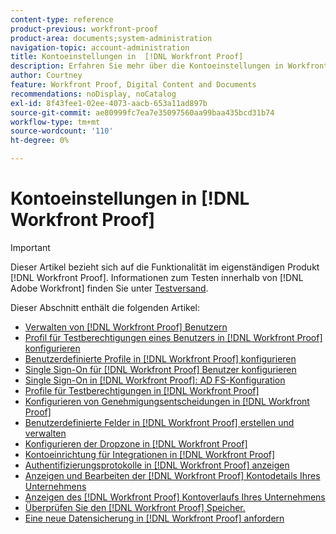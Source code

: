 ```yaml
---
content-type: reference
product-previous: workfront-proof
product-area: documents;system-administration
navigation-topic: account-administration
title: Kontoeinstellungen in  [!DNL Workfront Proof]
description: Erfahren Sie mehr über die Kontoeinstellungen in Workfront Proof.
author: Courtney
feature: Workfront Proof, Digital Content and Documents
recommendations: noDisplay, noCatalog
exl-id: 8f43fee1-02ee-4073-aacb-653a11ad897b
source-git-commit: ae80999fc7ea7e35097560aa99baa435bcd31b74
workflow-type: tm+mt
source-wordcount: '110'
ht-degree: 0%

---
```


# Kontoeinstellungen in [!DNL Workfront Proof]

>[!IMPORTANT]
>
>Dieser Artikel bezieht sich auf die Funktionalität im eigenständigen Produkt [!DNL Workfront Proof]. Informationen zum Testen innerhalb von [!DNL Adobe Workfront] finden Sie unter [Testversand](../../../review-and-approve-work/proofing/proofing.md).

Dieser Abschnitt enthält die folgenden Artikel:

* [Verwalten von [!DNL Workfront Proof] Benutzern](../../../workfront-proof/wp-acct-admin/account-settings/manage-wp-users.md)
* [Profil für Testberechtigungen eines Benutzers in [!DNL Workfront Proof] konfigurieren](../../../workfront-proof/wp-acct-admin/account-settings/config-user-pref-in-wp.md)
* [Benutzerdefinierte Profile in [!DNL Workfront Proof] konfigurieren](../../../workfront-proof/wp-acct-admin/account-settings/configure-custom-profiles.md)
* [Single Sign-On für [!DNL Workfront Proof] Benutzer konfigurieren](../../../workfront-proof/wp-acct-admin/account-settings/configure-sso-for-wp-users.md)
* [Single Sign-On in [!DNL Workfront Proof]: AD FS-Konfiguration](../../../workfront-proof/wp-acct-admin/account-settings/sso-in-wp-adfs-configuration.md)
* [Profile für Testberechtigungen in [!DNL Workfront Proof]](../../../workfront-proof/wp-acct-admin/account-settings/proof-perm-profiles-in-wp.md)
* [Konfigurieren von Genehmigungsentscheidungen in  [!DNL Workfront Proof]](../../../workfront-proof/wp-acct-admin/account-settings/configure-approval-decision-in-wp.md)
* [Benutzerdefinierte Felder in [!DNL Workfront Proof] erstellen und verwalten](../../../workfront-proof/wp-acct-admin/account-settings/create-and-manage-custom-fields.md)
* [Konfigurieren der Dropzone in [!DNL Workfront Proof]](../../../workfront-proof/wp-acct-admin/account-settings/configure-dropzone-in-wp.md)
* [Kontoeinrichtung für Integrationen in  [!DNL Workfront Proof]](../../../workfront-proof/wp-acct-admin/account-settings/integrations-account-setup.md)
* [Authentifizierungsprotokolle in [!DNL Workfront Proof] anzeigen](../../../workfront-proof/wp-acct-admin/account-settings/view-auth-logs-in-wp.md)
* [Anzeigen und Bearbeiten der [!DNL Workfront Proof] Kontodetails Ihres Unternehmens](../../../workfront-proof/wp-acct-admin/account-settings/view-edit-org-wp-acct-details.md)
* [Anzeigen des [!DNL Workfront Proof] Kontoverlaufs Ihres Unternehmens](../../../workfront-proof/wp-acct-admin/account-settings/view-org-wp-acct-history.md)
* [Überprüfen Sie den [!DNL Workfront Proof] Speicher.](../../../workfront-proof/wp-acct-admin/account-settings/check-workfront-proof-storage.md)
* [Eine neue Datensicherung in  [!DNL Workfront Proof] anfordern](../../../workfront-proof/wp-acct-admin/account-settings/request-new-data-backup-in-wp.md)
